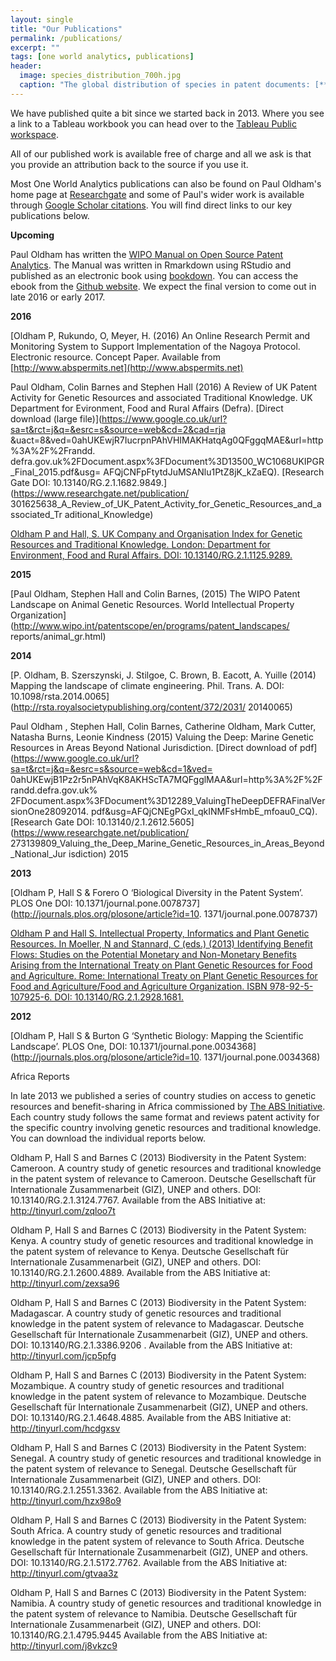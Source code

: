 ```yaml
---
layout: single
title: "Our Publications"
permalink: /publications/
excerpt: ""
tags: [one world analytics, publications]
header:
  image: species_distribution_700h.jpg
  caption: "The global distribution of species in patent documents: [**Paul Oldham, Stephen Hall and Oscar Forero 2013 in PLOS ONE**](http://journals.plos.org/plosone/article?id=10.1371/journal.pone.0078737)"
---
```


We have published quite a bit since we started back in 2013. Where you see a link to a
Tableau workbook you can head over to the [Tableau Public workspace](http://public.tableau.com/profile/poldham#!/).

All of our published work is available free of charge and all we ask is that you
provide an attribution back to the source if you use it. 

Most One World Analytics publications can also be found on Paul Oldham's home
page at [Researchgate](https://www.researchgate.net/profile/Paul_Oldham2) and
some of Paul's wider work is available through [Google Scholar
citations](https://scholar.google.co.uk/citations?user=wQvG7eoAAAAJ&hl=en). You will find direct links to our key publications below. 

**Upcoming**

Paul Oldham has written the [WIPO Manual on Open Source Patent Analytics](https://wipo-analytics.github.io). The
Manual was written in Rmarkdown using RStudio and published as an electronic book using [bookdown](https://bookdown.org). You can access the ebook from the [Github
website](https://wipo-analytics.github.io). We expect the final version to come
out in late 2016 or early 2017. 

**2016**

[Oldham P, Rukundo, O, Meyer, H. (2016) An Online Research Permit and Monitoring
System to Support Implementation of the Nagoya Protocol. Electronic resource.
Concept Paper. Available from
[http://www.abspermits.net](http://www.abspermits.net)

Paul Oldham, Colin Barnes and Stephen Hall (2016) A Review of UK Patent Activity
for Genetic Resources and associated Traditional Knowledge. UK Department for
Evironment, Food and Rural Affairs (Defra). [Direct download (large
file)](https://www.google.co.uk/url?sa=t&rct=j&q=&esrc=s&source=web&cd=2&cad=rja
&uact=8&ved=0ahUKEwjR7IucrpnPAhVHIMAKHatqAg0QFggqMAE&url=http%3A%2F%2Frandd.
defra.gov.uk%2FDocument.aspx%3FDocument%3D13500_WC1068UKIPGR_Final_2015.pdf&usg=
AFQjCNFpFtytdJuMSANlu1PtZ8jK_kZaEQ). [Research Gate DOI:
10.13140/RG.2.1.1682.9849.](https://www.researchgate.net/publication/
301625638_A_Review_of_UK_Patent_Activity_for_Genetic_Resources_and_associated_Tr
aditional_Knowledge)

[Oldham P and Hall, S. UK Company and Organisation Index for Genetic Resources
and Traditional Knowledge. London: Department for Environment, Food and Rural
Affairs. DOI: 10.13140/RG.2.1.1125.9289.](http://tinyurl.com/jqzvg8v)

**2015**

[Paul Oldham, Stephen Hall and Colin Barnes, (2015) The WIPO Patent Landscape on
Animal Genetic Resources. World Intellectual Property
Organization](http://www.wipo.int/patentscope/en/programs/patent_landscapes/
reports/animal_gr.html)

**2014**

[P. Oldham, B. Szerszynski, J. Stilgoe, C. Brown, B. Eacott, A. Yuille (2014)
Mapping the landscape of climate engineering. Phil. Trans. A. DOI:
10.1098/rsta.2014.0065](http://rsta.royalsocietypublishing.org/content/372/2031/
20140065)

Paul Oldham , Stephen Hall, Colin Barnes, Catherine Oldham, Mark Cutter, Natasha
Burns, Leonie Kindness (2015) Valuing the Deep: Marine Genetic Resources in
Areas Beyond National Jurisdiction. [Direct download of
pdf](https://www.google.co.uk/url?sa=t&rct=j&q=&esrc=s&source=web&cd=1&ved=
0ahUKEwjB1Pz2r5nPAhVqK8AKHScTA7MQFgglMAA&url=http%3A%2F%2Frandd.defra.gov.uk%
2FDocument.aspx%3FDocument%3D12289_ValuingTheDeepDEFRAFinalVersionOne28092014.
pdf&usg=AFQjCNEgPGxI_qkINMFsHmbE_mfoau0_CQ). [Research Gate DOI:
10.13140/2.1.2612.5605](https://www.researchgate.net/publication/
273139809_Valuing_the_Deep_Marine_Genetic_Resources_in_Areas_Beyond_National_Jur
isdiction) 2015

**2013**

[Oldham P, Hall S & Forero O ‘Biological Diversity in the Patent System’. PLOS
One DOI: 10.1371/journal.pone.0078737](http://journals.plos.org/plosone/article?id=10.
1371/journal.pone.0078737)

[Oldham P and Hall S. Intellectual Property, Informatics and Plant Genetic
Resources. In Moeller, N and Stannard, C (eds.) (2013) Identifying Benefit
Flows: Studies on the Potential Monetary and Non-Monetary Benefits Arising from
the International Treaty on Plant Genetic Resources for Food and Agriculture.
Rome: International Treaty on Plant Genetic Resources for Food and
Agriculture/Food and Agriculture Organization. ISBN 978-92-5-107925-6. DOI:
10.13140/RG.2.1.2928.1681.](http://tinyurl.com/zryyal7)

**2012**

[Oldham P, Hall S & Burton G ‘Synthetic Biology: Mapping the Scientific
Landscape’. PLOS One, DOI:
10.1371/journal.pone.0034368](http://journals.plos.org/plosone/article?id=10.
1371/journal.pone.0034368)

Africa Reports

In late 2013 we published a series of country studies on access to genetic
resources and benefit-sharing in Africa commissioned by [The ABS
Initiative](http://www.abs-initiative.info). Each country study follows the same
format and reviews patent activity for the specific country involving genetic
resources and traditional knowledge. You can download the individual reports
below. 

Oldham P, Hall S and Barnes C (2013) Biodiversity in the Patent System: Cameroon. A
country study of genetic resources and traditional knowledge in the patent
system of relevance to Cameroon. Deutsche Gesellschaft für Internationale
Zusammenarbeit (GIZ), UNEP and others.  DOI: 10.13140/RG.2.1.3124.7767.
Available from the ABS Initiative at: http://tinyurl.com/zqloo7t

Oldham P, Hall S and Barnes C (2013) Biodiversity in the Patent System: Kenya. A
country study of genetic resources and traditional knowledge in the patent
system of relevance to Kenya. Deutsche Gesellschaft für Internationale
Zusammenarbeit (GIZ), UNEP and others. DOI: 10.13140/RG.2.1.2600.4889. Available
from the ABS Initiative at: http://tinyurl.com/zexsa96

Oldham P, Hall S and Barnes C (2013) Biodiversity in the Patent System: Madagascar. A
country study of genetic resources and traditional knowledge in the patent
system of relevance to Madagascar. Deutsche Gesellschaft für Internationale
Zusammenarbeit (GIZ), UNEP and others.  DOI: 10.13140/RG.2.1.3386.9206 .
Available from the ABS Initiative at: http://tinyurl.com/jcp5pfg

Oldham P, Hall S and Barnes C (2013) Biodiversity in the Patent System: Mozambique. A
country study of genetic resources and traditional knowledge in the patent
system of relevance to Mozambique. Deutsche Gesellschaft für Internationale
Zusammenarbeit (GIZ), UNEP and others. DOI: 10.13140/RG.2.1.4648.4885. Available
from the ABS Initiative at: http://tinyurl.com/hcdgxsv

Oldham P, Hall S and Barnes C (2013) Biodiversity in the Patent System: Senegal. A
country study of genetic resources and traditional knowledge in the patent
system of relevance to Senegal. Deutsche Gesellschaft für Internationale
Zusammenarbeit (GIZ), UNEP and others. DOI: 10.13140/RG.2.1.2551.3362. Available
from the ABS Initiative at: http://tinyurl.com/hzx98o9

Oldham P, Hall S and Barnes C (2013) Biodiversity in the Patent System: South Africa. A
country study of genetic resources and traditional knowledge in the patent
system of relevance to South Africa. Deutsche Gesellschaft für Internationale
Zusammenarbeit (GIZ), UNEP and others.  DOI: 10.13140/RG.2.1.5172.7762.
Available from the ABS Initiative at: http://tinyurl.com/gtvaa3z

Oldham P, Hall S and Barnes C (2013) Biodiversity in the Patent System: Namibia. A
country study of genetic resources and traditional knowledge in the patent
system of relevance to Namibia. Deutsche Gesellschaft für Internationale
Zusammenarbeit (GIZ), UNEP and others. DOI: 10.13140/RG.2.1.4795.9445 Available
from the ABS Initiative at: http://tinyurl.com/j8vkzc9
